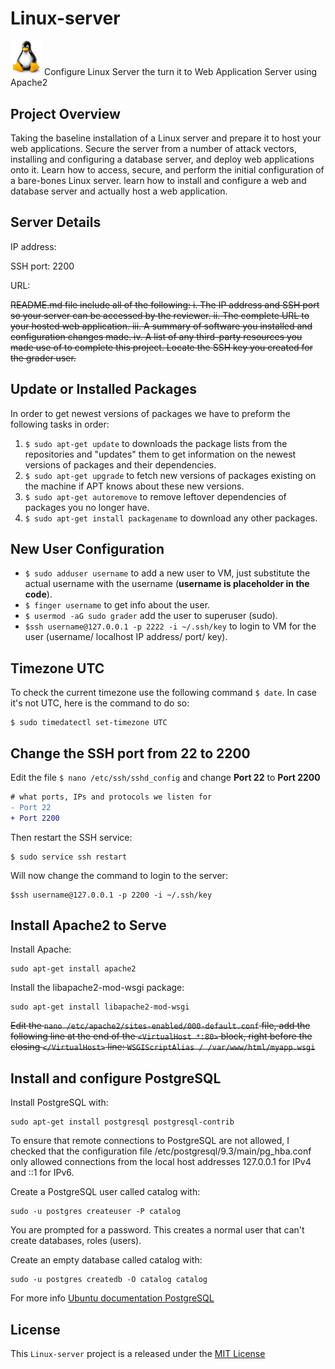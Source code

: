 #  Linux-server
<img src="Linux.png" width="50">  Configure Linux Server the turn it to Web Application Server using Apache2

## Project Overview
Taking the baseline installation of a Linux server and prepare it to host your web applications. Secure the server from a number of attack vectors, installing and configuring a database server, and deploy web applications onto it. Learn how to access, secure, and perform the initial configuration of a bare-bones Linux server. learn how to install and configure a web and database server and actually host a web application.

## Server Details

IP address: 

SSH port: 2200

URL: 


~~README.md file include all of the following:
i. The IP address and SSH port so your server can be accessed by the reviewer.
ii. The complete URL to your hosted web application.
iii. A summary of software you installed and configuration changes made.
iv. A list of any third-party resources you made use of to complete this project.
Locate the SSH key you created for the grader user.~~


## Update or Installed Packages
In order to get newest versions of packages we have to preform the following tasks in order:

1. `$ sudo apt-get update` to downloads the package lists from the repositories and "updates" them to get information on the newest versions of packages and their dependencies.
2. `$ sudo apt-get upgrade` to fetch new versions of packages existing on the machine if APT knows about these new versions.
3. `$ sudo apt-get autoremove` to remove leftover dependencies of packages you no longer have.
4. `$ sudo apt-get install packagename` to download any other packages.

## New User Configuration
- `$ sudo adduser username` to add a new user to VM, just substitute the actual username with the username (**username is placeholder in the code**).
- `$ finger username` to get info about the user.
- `$ usermod -aG sudo grader` add the user to superuser (sudo).
- `$ssh username@127.0.0.1 -p 2222 -i ~/.ssh/key` to login to VM for the user (username/ localhost IP address/ port/ key).

## Timezone UTC

To check the current timezone use the following command `$ date`. In case it's not UTC, here is the command to do so:
```
$ sudo timedatectl set-timezone UTC
```
## Change the SSH port from 22 to 2200

Edit the file `$ nano /etc/ssh/sshd_config` and change **Port 22** to **Port 2200**
```diff
# what ports, IPs and protocols we listen for
- Port 22
+ Port 2200
```
Then restart the SSH service:
```
$ sudo service ssh restart
```
Will now change the command to login to the server:
```
$ssh username@127.0.0.1 -p 2200 -i ~/.ssh/key
```
## Install Apache2 to Serve 

Install Apache:
```
sudo apt-get install apache2
```
Install the libapache2-mod-wsgi package:
```
sudo apt-get install libapache2-mod-wsgi
```
~~Edit the `nano /etc/apache2/sites-enabled/000-default.conf` file, add the following line at the end of the `<VirtualHost *:80>` block, right before the closing `</VirtualHost>` line: `WSGIScriptAlias / /var/www/html/myapp.wsgi`~~

## Install and configure PostgreSQL

Install PostgreSQL with:
```
sudo apt-get install postgresql postgresql-contrib
```
To ensure that remote connections to PostgreSQL are not allowed, I checked that the configuration file /etc/postgresql/9.3/main/pg_hba.conf only allowed connections from the local host addresses 127.0.0.1 for IPv4 and ::1 for IPv6.

Create a PostgreSQL user called catalog with:
```
sudo -u postgres createuser -P catalog
```
You are prompted for a password. This creates a normal user that can't create databases, roles (users).

Create an empty database called catalog with:
```
sudo -u postgres createdb -O catalog catalog
```
For more info [Ubuntu documentation PostgreSQL](https://help.ubuntu.com/community/PostgreSQL)
 
## License

This `Linux-server` project is a released under the [MIT License](https://opensource.org/licenses/MIT)
